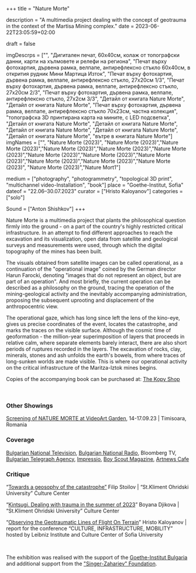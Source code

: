 +++
title = "Nature Morte"

description = "A multimedia project dealing with the concept of geotrauma in the context of the Martisa Mining complex."
date = 2023-06-22T23:05:59+02:00

draft = false

imgDescrps = ["", "Дигитален печат, 60x40см, колаж от топографски данни, карти на хълмовете и релефи на региона", "Печат върху фотохартия, дървена рамка, велпапе, антирефлексно стъкло 60х40см, в открития рудник Мини Мартица Изток", "Печат върху фотохартия, дървена рамка, велпапе, антирефлексно стъкло, 27x20см 1/3", "Печат върху фотохартия, дървена рамка, велпапе, антирефлексно стъкло, 27x20см 2/3", "Печат върху фотохартия, дървена рамка, велпапе, антирефлексно стъкло, 27x2см 3/3", "Детайл от книгата Nature Morte", "Детайл от книгата Nature Morte", "Печат върху фотохартия, дървена рамка, велпапе, антирефлексно стъкло 70х23см, частна колекция", "топографска 3D принтирана карта на мините, с LED подсветка", "Детайл от книгата Nature Morte", "Детайл от книгата Nature Morte", "Детайл от книгата Nature Morte", "Детайл от книгата Nature Morte", "Детайл от книгата Nature Morte", "вътре в книгата Nature Morte"]
imgNames = ["", "Nature Morte (2023)", "Nature Morte (2023)","Nature Morte (2023)","Nature Morte (2023)","Nature Morte (2023)","Nature Morte (2023)","Nature Morte (2023)","Nature Morte (2023)","Nature Morte (2023)","Nature Morte (2023)","Nature Morte (2023)","Nature Morte (2023)", "Nature Morte (2023)","Nature Mort1"]

medium = ["photography", "photogrammetry", "topological 3D print", "multichannel video-Installation", "book"]
place = "Goethe-Institut, Sofia"
dateof = "22.06–30.07.2023"
curator = ["Hristo Kaloyanov"]
categories = ["solo"]

Sound = ["Anton Shishkov"]
+++

Nature Morte is a multimedia project that plants the philosophical question firmly into the ground - on a part of the country's highly restricted critical infrastructure. In an attempt to find different approaches to reach the excavation and its visualization, open data from satellite and geological surveys and measurements were used, through which the digital topography of the mines has been built.

The visuals obtained from satellite images can be called operational, as a continuation of the "operational image" coined by the German director Harun Farocki, denoting "images that do not represent an object, but are part of an operation". And most briefly, the current operation can be described as a philosophy on the ground, tracing the operation of the mining-geological activity and the inevitably accompanying administration, proposing the subsequent uprooting and displacement of the anthropocentric view.

The operational gaze, which has long since left the lens of the kino-eye, gives us precise coordinates of the event, locates the catastrophe, and marks the traces on the visible surface. Although the cosmic time of geoformation - the million-year superimposition of layers that proceeds in relative calm, where separate elements barely interact, there are also short periods of ruptures recorded in the layers. The excavation of rocks, clay, minerals, stones and ash unfolds the earth's bowels, from where traces of long-sunken worlds are made visible. This is where our operational activity on the critical infrastructure of the Maritza-Iztok mines begins. 

Copies of the accompanying book can be purchased at: [The Kopy Shop](https://www.thekopy.shop/product/nature-morte)

&nbsp;

### Other Showings
[Screening of NATURE MORTE at VideoArt Garden](https://timisoara2023.eu/ro/evenimente/coatings-videoart-garden/), 14-17.09.23 | Timisoara, Romania
### Coverage
[Bulgarian National Television](https://bnt.bg/news/izlozhbata-nature-morte-v-gyote-institut-v347709-319285news.html), [Bulgarian National Radio](https://bnr.bg/horizont/post/101854514/nature-morte-tvorcheski-pogled-kam-vagledobivnata-industria),
Bloomberg TV,
[Bulgarian Telegraph Agency](https://www.bta.bg/bg/news/lik/491946-diskusiya-na-tema-vaglishtna-tropika-razglezhda-dobiva-na-ruda-i-kak-vdahnovya),
[Impressio](https://impressio.dir.bg/photography/vaglishtna-tropika-v-gyote-institut-i-ko-op),
[Boy Scout Magazine](https://boyscoutmag.com/2023/07/kakvo-da-pravim-v-sofia-prez-july-2/),
[Artnews Cafe](https://openartfiles.bg/openartfiles.bg/public/bg/artnewscafebulletin)

### Critique
“[Towards a geosophy of the catastrophe”](https://culturecenter-su.org/philip-stoilov-nature-morte/)
Filip Stoilov | “St.Kliment Ohridski University” Culture Center

“[Kintsugi. Dealing with trauma in the summer of 2023](https://culturecenter-su.org/kritika-x-3-june2023-boyana-dzhikova/)”
Boyana Djikova | “St.Kliment Ohridski University” Culture Center

“[Observing the Geotraumatic Lines of Flight On Terrain](https://culturecenter-su.org/wp-content/uploads/2023/10/programme-2023.pdf)”
Hristo Kaloyanov | report for the conference “CULTURE, INFRASTRUCTURE, MOBILITY” hosted by Leibniz Institute and Culture Center of Sofia University

&nbsp;

The exhibition was realised with the support of the [Goethe-Institut Bulgaria](https://www.goethe.de/ins/bg/en/ver.cfm?event_id=24801982) and additional support from the ["Singer-Zahariev" Foundation](https://singer-zahariev.eu/projects/nature-morte-opening-at-goethe-institute/).